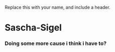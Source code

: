 Replace this with your name, and include a header.
# Sascha-Sigel
### Doing some more cause i think i have to?
